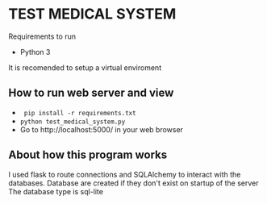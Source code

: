 # TEST MEDICAL SYSTEM
Requirements to run 
- Python 3

It is recomended to setup a virtual enviroment

## How to run web server and view
- `` pip install -r requirements.txt``
- `` python test_medical_system.py  `` 
- Go to http://localhost:5000/ in your web browser

## About how this program works
I used flask to route connections and SQLAlchemy to interact with the databases.
Database are created if they don't exist on startup of the server
The database type is sql-lite
